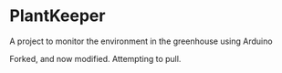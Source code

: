 # PlantKeeper
A project to monitor the environment in the greenhouse using Arduino 

Forked, and now modified. Attempting to pull.
